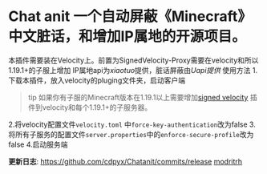 # Chat anit 一个自动屏蔽《Minecraft》中文脏话，和增加IP属地的开源项目。  

本插件需要装在Velocity上。前置为SignedVelocity-Proxy需要在velocity和所以1.19.1+的子服上增加
IP属地api为*xiaotuo*提供，脏话屏蔽由*Uapi提供*
使用方法
1.下载本插件，放入velocity的pluging文件夹，启动客户端
>tip
>如果你有子服的Minecraft版本在1.19.1以上需要增加[signed velocity](https://modrinth.com/plugin/signedvelocity/version/1.3.0) 插件到velocity和每个1.19.1+的子服务器。

2.将velocity配置文件```velocity.toml``` 中```force-key-authentication```改为false 
3.将所有子服务的配置文件```server.properties```中的```enforce-secure-profile```改为false 
4.启动服务端

 
**更新日志**: https://github.com/cdpyx/Chatanit/commits/release
[modritrh](https://modrinth.com/plugin/anit-chat/settings)
